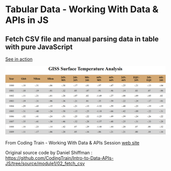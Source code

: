 # Tabular Data - Working With Data & APIs in JS
## Fetch CSV file and manual parsing data in table with pure JavaScript

[See in action](https://milan-micic.github.io/js-juniors/parsingCSV/)  

[![picture][1]][2]  

From Coding Train - Working With Data & APIs Session [web site](https://thecodingtrain.com/Courses/data-and-apis/1.2-tabular-data.html)  

Original source code by Daniel Shiffman : https://github.com/CodingTrain/Intro-to-Data-APIs-JS/tree/source/module1/02_fetch_csv  

[1]: ../img/csv.png
[2]: https://milan-micic.github.io/js-juniors/parsingCSV/